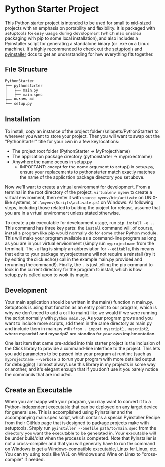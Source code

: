# Python Starter Project

This Python starter project is intended to be used for small to mid-sized
projects with an emphasis on portability and flexibility. It is packaged with
setuptools for easy usage during development (which also enables packaging with
pip to some local installation), and also includes a Pyinstaller script for
generating a standalone binary (or .exe on a Linux machine). It's highly recommended
to check out the [setuptools](https://setuptools.readthedocs.io/en/latest/userguide/index.html)
and [pyinstaller](https://pyinstaller.readthedocs.io/en/stable/) docs to get an
understanding for how everything fits together.

## File Structure

```bash
PythonStarter
├── pythonstarter
│   ├── main.py
│   ├── main.spec
├── README.md
└── setup.py
```

## Installation

To install, copy an instance of the project folder (snippets/PythonStarter) to
wherever you want to store your project. Then you will want to swap out the
"PythonStarter" title for your own in a few key locations:

- The project root folder (PythonStarter -> MyProjectName)
- The application package directory (pythonstarter -> myprojectname)
- Anywhere the name occurs in setup.py
  - IMPORTANT: except for the name argument to setup() in setup.py, ensure
    your replacements to pythonstarter match exactly matches the name of the
    application package directory you set above.

Now we'll want to create a virtual environment for development. From a terminal
in the root directory of the project, ```virtualenv myenv``` to create a virtual
environment, then enter it with ```source myenv/bin/activate``` on UNIX-like systems,
or ```.\myenv\Scripts\activate.ps1``` on Windows. All following steps, including
 those related to bulding the project for release, assume that you are in a
virtual environment unless stated otherwise.

To create a pip executable for development usage, run ```pip install -e .```.
This command has three key parts: the ```install``` command will, of course, install
a program like pip would normally do for some other Python module. This will make
your program available as a command-line program as long as you are in your virtual
environment (simply run ```myprojectname``` from the terminal). The ```-e``` flag
is simply an abbreviation for ```--editable```, this means that edits to your package
myprojectname will not require a reinstall (try it by editing the click.echo() call
in the example main.py provided and rerunning the command!). Finally, the ```.```
is just telling the pip command to look in the current directory for the program
to install, which is how setup.py is called upon to work its magic.

## Development

Your main application should be written in the main() function in main.py. Setuptools
is using that function as an entry point to our program, which is why we don't need
to add a call to main() like we would if we were running the script normally with
```python main.py```. As your program grows and you want to include more scripts,
add them in the same directory as main.py and include them in main.py with
```from . import myscript1, myscript2```, where myscript1 and myscript2 are standins
for your own implementation.

One last item that came pre-added into this starter project is the inclusion of the
Click library to provide a command-line interface to the project. This lets you add
parameters to be passed into your program at runtime (such as
```myprojectname --verbose 2``` to run your program with more detailed output for
debugging) I almost always use this library in my projects in some way or another,
and it's elegant enough that if you don't use it you barely notice the commands that
are included.

## Create an Executable

When you are happy with your program, you may want to convert it to a Python-independent
executable that can be deployed on any target device for general use. This is accomplished
using Pyinstaller and the accompanying main.spec script, which contains a special
Pyinstaller Recipe from their GitHub page that is designed to package projects make
with setuptools. Simply run ```pyinstaller --onefile path/to/main.spec``` from the
directory you want the executable to be generated in. Your executable will be under
build/dist when the process is completed. Note that Pyinstaller is not a cross-compiler
and that you will generally have to run the command on Windows to get a Windows-compatible
executable, Linux for Linux, etc. You can try using tools like WSL on Windows
and Wine on Linux to "cross-compile" if needed.
